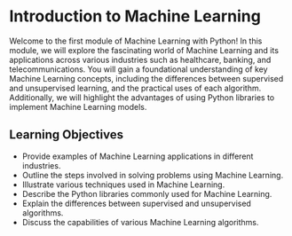 # Introduction to Machine Learning

Welcome to the first module of Machine Learning with Python! In this module, we will explore the fascinating world of Machine Learning and its applications across various industries such as healthcare, banking, and telecommunications. You will gain a foundational understanding of key Machine Learning concepts, including the differences between supervised and unsupervised learning, and the practical uses of each algorithm. Additionally, we will highlight the advantages of using Python libraries to implement Machine Learning models.

## Learning Objectives

- Provide examples of Machine Learning applications in different industries.
- Outline the steps involved in solving problems using Machine Learning.
- Illustrate various techniques used in Machine Learning.
- Describe the Python libraries commonly used for Machine Learning.
- Explain the differences between supervised and unsupervised algorithms.
- Discuss the capabilities of various Machine Learning algorithms.
